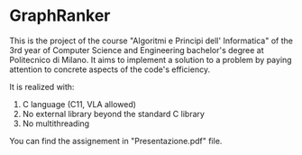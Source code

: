 # GraphRanker

This is the project of the course "Algoritmi e Principi dell' Informatica" of the 3rd year of Computer Science and Engineering bachelor's degree at Politecnico di Milano.
It aims to implement a solution to a problem by paying attention to concrete aspects of the code's efficiency.

It is realized with:
1. C language (C11, VLA allowed)
2. No external library beyond the standard C library
3. No multithreading

You can find the assignement in "Presentazione.pdf" file.
